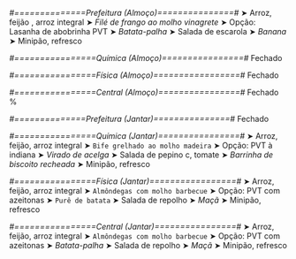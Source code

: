 
*#==============Prefeitura (Almoço)===============#*
➤ Arroz, feijão , arroz integral
➤ *Filé de frango ao molho vinagrete*
➤ Opção: Lasanha de abobrinha PVT 
➤ *Batata-palha*
➤ Salada de escarola
➤ *Banana*
➤ Minipão, refresco

*#================Química (Almoço)================#*
Fechado

*#================Física (Almoço)=================#*
Fechado

*#================Central (Almoço)================#*
Fechado
%

*#==============Prefeitura (Jantar)===============#*
Fechado

*#================Química (Jantar)================#*
➤ Arroz, feijão, arroz integral
➤ `Bife grelhado ao molho madeira`
➤ Opção: PVT à indiana
➤ *Virado de acelga*
➤ Salada de pepino c,  tomate
➤ *Barrinha de biscoito recheada*
➤ Minipão, refresco

*#================Física (Jantar)=================#*
➤ Arroz, feijão, arroz integral
➤ `Almôndegas com molho barbecue`
➤ Opção: PVT com azeitonas
➤ `Purê de batata`
➤ Salada de repolho
➤ *Maçã*
➤ Minipão, refresco

*#================Central (Jantar)================#*
➤ Arroz, feijão, arroz integral
➤ `Almôndegas com molho barbecue`
➤ Opção: PVT com azeitonas
➤ *Batata-palha*
➤ Salada de repolho
➤ *Maçã*
➤ Minipão, refresco
